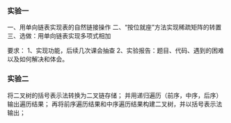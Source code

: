 ### 实验一
一、用单向链表实现表的自然链接操作
二、“按位就座”方法实现稀疏矩阵的转置
三、选做：用单向链表实现多项式相加


要求： 1、实现功能，后续几次课会抽查
      2、实验报告：题目、代码、遇到的困难以及如何解决和体会。

### 实验二
将二叉树的括号表示法转换为二叉链存储；
并用递归遍历（前序，中序，后序）输出遍历结果；
再将前序遍历结果和中序遍历结果构建二叉树，并以括号表示法输出；




